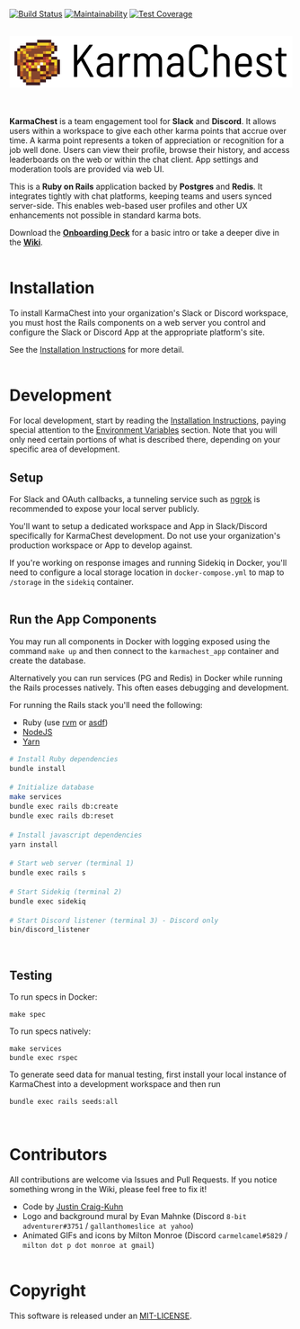 [![Build Status](https://www.travis-ci.com/jcraigk/karmachest.svg?branch=master)](https://www.travis-ci.com/jcraigk/karmachest)
[![Maintainability](https://api.codeclimate.com/v1/badges/ac612f0aec880d523ab4/maintainability)](https://codeclimate.com/github/jcraigk/karmachest/maintainability)
[![Test Coverage](https://api.codeclimate.com/v1/badges/ac612f0aec880d523ab4/test_coverage)](https://codeclimate.com/github/jcraigk/karmachest/test_coverage)
&nbsp;  
&nbsp;  

![KarmaChest Logo](https://github.com/jcraigk/karmachest/blob/master/app/webpacker/images/logos/karmachest-full.png)
&nbsp;  
&nbsp;  

**KarmaChest** is a team engagement tool for **Slack** and **Discord**. It allows users within a workspace to give each other karma points that accrue over time. A karma point represents a token of appreciation or recognition for a job well done. Users can view their profile, browse their history, and access leaderboards on the web or within the chat client. App settings and moderation tools are provided via web UI.

This is a **Ruby on Rails** application backed by **Postgres** and **Redis**. It integrates tightly with chat platforms, keeping teams and users synced server-side. This enables web-based user profiles and other UX enhancements not possible in standard karma bots.

Download the **[Onboarding Deck](https://github.com/jcraigk/karmachest/files/6523729/KarmaChest-Onboarding.pdf)** for a basic intro or take a deeper dive in the **[Wiki](https://github.com/jcraigk/karmachest/wiki)**.
&nbsp;  
&nbsp;  


# Installation

To install KarmaChest into your organization's Slack or Discord workspace, you must host the Rails components on a web server you control and configure the Slack or Discord App at the appropriate platform's site.

See the [Installation Instructions](https://github.com/jcraigk/karmachest/wiki/Installation) for more detail.
&nbsp;  
&nbsp;  


# Development

For local development, start by reading the [Installation Instructions](https://github.com/jcraigk/karmachest/wiki/Installation), paying special attention to the [Environment Variables](https://github.com/jcraigk/karmachest/wiki/Installation#environment-variables) section. Note that you will only need certain portions of what is described there, depending on your specific area of development.

## Setup

For Slack and OAuth callbacks, a tunneling service such as [ngrok](https://ngrok.com/) is recommended to expose your local server publicly.

You'll want to setup a dedicated workspace and App in Slack/Discord specifically for KarmaChest development. Do not use your organization's production workspace or App to develop against.

If you're working on response images and running Sidekiq in Docker, you'll need to configure a local storage location in `docker-compose.yml` to map to `/storage` in the `sidekiq` container.
&nbsp;  
&nbsp;  


## Run the App Components

You may run all components in Docker with logging exposed using the command `make up` and then connect to the `karmachest_app` container and create the database.

Alternatively you can run services (PG and Redis) in Docker while running the Rails processes natively. This often eases debugging and development.

For running the Rails stack you'll need the following:
* Ruby (use [rvm](https://rvm.io/) or [asdf](https://asdf-vm.com/))
* [NodeJS](https://nodejs.org/en/)
* [Yarn](https://www.npmjs.com/package/yarn)

```bash
# Install Ruby dependencies
bundle install

# Initialize database
make services
bundle exec rails db:create
bundle exec rails db:reset

# Install javascript dependencies
yarn install

# Start web server (terminal 1)
bundle exec rails s

# Start Sidekiq (terminal 2)
bundle exec sidekiq

# Start Discord listener (terminal 3) - Discord only
bin/discord_listener
```
&nbsp;  

## Testing

To run specs in Docker:

```
make spec
```

To run specs natively:

```
make services
bundle exec rspec
```

To generate seed data for manual testing, first install your local instance of KarmaChest into a development workspace and then run

```
bundle exec rails seeds:all
```
&nbsp;  


# Contributors

All contributions are welcome via Issues and Pull Requests. If you notice something wrong in the Wiki, please feel free to fix it!

* Code by [Justin Craig-Kuhn](https://github.com/jcraigk/)
* Logo and background mural by Evan Mahnke (Discord `8-bit adventurer#3751` / `gallanthomeslice at yahoo`)
* Animated GIFs and icons by Milton Monroe (Discord `carmelcamel#5829` / `milton dot p dot monroe at gmail`)
&nbsp;  
&nbsp;  


# Copyright

This software is released under an [MIT-LICENSE](https://github.com/jcraigk/karmachest/blob/master/MIT-LICENSE).
